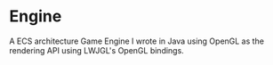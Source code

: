 # Engine
A ECS architecture Game Engine I wrote in Java using OpenGL as the rendering API using LWJGL's OpenGL bindings.

